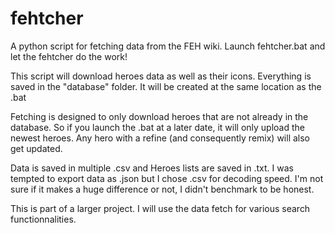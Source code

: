 # fehtcher
A python script for fetching data from the FEH wiki. Launch fehtcher.bat and let the fehtcher do the work!

This script will download heroes data as well as their icons.
Everything is saved in the "database" folder. It will be created at the same location as the .bat

Fetching is designed to only download heroes that are not already in the database.
So if you launch the .bat at a later date, it will only upload the newest heroes.
Any hero with a refine (and consequently remix) will also get updated.


Data is saved in multiple .csv and Heroes lists are saved in .txt.
I was tempted to export data as .json but I chose .csv for decoding speed.
I'm not sure if it makes a huge difference or not, I didn't benchmark to be honest.


This is part of a larger project. I will use the data fetch for various search functionnalities.